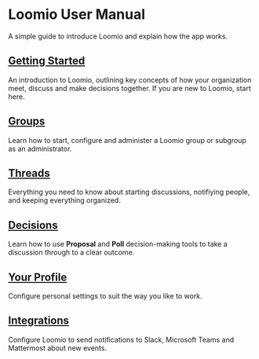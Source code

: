 # Loomio User Manual

A simple guide to introduce Loomio and explain how the app works.


## [Getting Started](getting_started/key-concepts.md)

An introduction to Loomio, outlining key concepts of how your organization meet, discuss and make decisions together. If you are new to Loomio, start here.

## [Groups](groups/starting_a_group/index.md)

Learn how to start, configure and administer a Loomio group or subgroup as an administrator. 

## [Threads](threads/starting_threads/index.md)

Everything you need to know about starting discussions, notifiying people, and keeping everything organized.

## [Decisions](polls/proposal_types/index.md)

Learn how to use **Proposal** and **Poll** decision-making tools to take a discussion through to a clear outcome.

## [Your Profile](users/user_profile/index.md)

Configure personal settings to suit the way you like to work.

## [Integrations](groups/integrations/slack/index.md)

Configure Loomio to send notifications to Slack, Microsoft Teams and Mattermost about new events.
